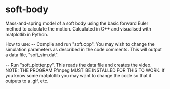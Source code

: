 # soft-body
Mass-and-spring model of a soft body using the basic forward Euler method to calculate the motion. Calculated in C++ and visualised with matplotlib in Python.

How to use: -- Compile and run "soft.cpp". You may wish to change the simulation parameters as described in the code comments. This will output a data file,
"soft_sim.dat".

-- Run "soft_plotter.py". This reads the data file and creates the video. NOTE: THE PROGRAM Ffmpeg MUST BE INSTALLED FOR THIS TO WORK. If you know some matplotlib you may want to change the code so that it outputs to a .gif, etc.
